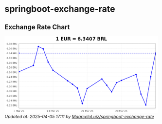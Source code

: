 # springboot-exchange-rate

<!-- EXCHANGE-RATE-START -->
## Exchange Rate Chart

![Exchange Rate Chart](charts/chart.png)*Updated at: 2025-04-05 17:11 by [MaarceloLuiz/springboot-exchange-rate](https://github.com/MaarceloLuiz/springboot-exchange-rate)*


<!-- EXCHANGE-RATE-END -->